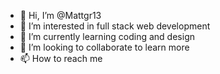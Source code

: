 - 👋 Hi, I’m @Mattgr13
- 👀 I’m interested in full stack web development 
- 🌱 I’m currently learning coding and design 
- 💞️ I’m looking to collaborate to learn more 
- 📫 How to reach me 

<!---
Mattgr13/Mattgr13 is a ✨ special ✨ repository because its `README.md` (this file) appears on your GitHub profile.
You can click the Preview link to take a look at your changes.
--->
